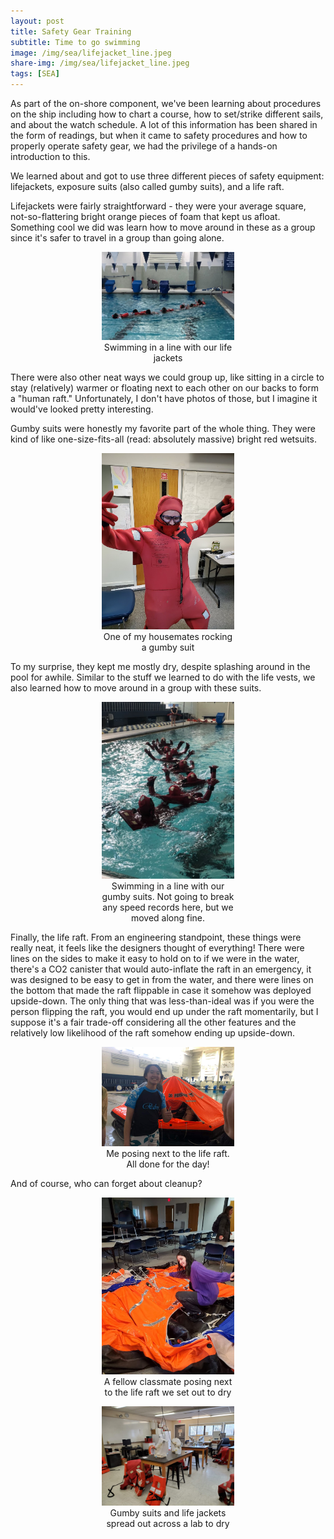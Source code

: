 ```yaml
---
layout: post
title: Safety Gear Training
subtitle: Time to go swimming
image: /img/sea/lifejacket_line.jpeg
share-img: /img/sea/lifejacket_line.jpeg
tags: [SEA]
---
```

As part of the on-shore component, we've been learning about procedures on the ship including how to chart a course, how to set/strike different sails, and about the watch schedule. A lot of this information has been shared in the form of readings, but when it came to safety procedures and how to properly operate safety gear, we had the privilege of  a hands-on introduction to this.

We learned about and got to use three different pieces of safety equipment: lifejackets, exposure suits (also called gumby suits), and a life raft.

Lifejackets were fairly straightforward - they were your average square, not-so-flattering bright orange pieces of foam that kept us afloat. Something cool we did was learn how to move around in these as a group since it's safer to travel in a group than going alone.

<center>
  <figure>
    <img src="/img/sea/lifejacket_line.jpeg" style="width:50%">
    <figcaption style="width:50%">Swimming in a line with our life jackets</figcaption>
  </figure>
</center>

There were also other neat ways we could group up, like sitting in a circle to stay (relatively) warmer or floating next to each other on our backs to form a "human raft." Unfortunately, I don't have photos of those, but I imagine it would've looked pretty interesting.

Gumby suits were honestly my favorite part of the whole thing. They were kind of like one-size-fits-all (read: absolutely massive) bright red wetsuits.

<center>
  <figure>
    <img src="/img/sea/gumby.jpg" style="width:50%">
    <figcaption style="width:50%">One of my housemates rocking a gumby suit</figcaption>
  </figure>
</center>

To my surprise, they kept me mostly dry, despite splashing around in the pool for awhile. Similar to the stuff we learned to do with the life vests, we also learned how to move around in a group with these suits.

<center>
  <figure>
    <img src="/img/sea/gumby_line.jpeg" style="width:50%">
    <figcaption style="width:50%">Swimming in a line with our gumby suits. Not going to break any speed records here, but we moved along fine.</figcaption>
  </figure>
</center>

Finally, the life raft. From an engineering standpoint, these things were really neat, it feels like the designers thought of everything! There were lines on the sides to make it easy to hold on to if we were in the water, there's a CO2 canister that would auto-inflate the raft in an emergency, it was designed to be easy to get in from the water, and there were lines on the bottom that made the raft flippable in case it somehow was deployed upside-down. The only thing that was less-than-ideal was if you were the person flipping the raft, you would end up under the raft momentarily, but I suppose it's a fair trade-off considering all the other features and the relatively low likelihood of the raft somehow ending up upside-down.

<center>
  <figure>
    <img src="/img/sea/liferaft.jpeg" style="width:50%">
    <figcaption style="width:50%">Me posing next to the life raft. All done for the day!</figcaption>
  </figure>
</center>

And of course, who can forget about cleanup?

<center>
  <figure>
    <img src="/img/sea/drying.jpg" style="width:50%">
    <figcaption style="width:50%">A fellow classmate posing next to the life raft we set out to dry</figcaption>
  </figure>
</center>

<center>
  <figure>
    <img src="/img/sea/drying2.jpg" style="width:50%">
    <figcaption style="width:50%">Gumby suits and life jackets spread out across a lab to dry</figcaption>
  </figure>
</center>
